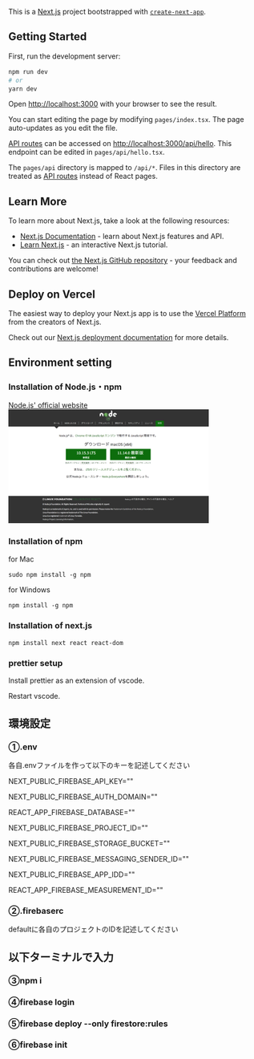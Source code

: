 This is a [Next.js](https://nextjs.org/) project bootstrapped with [`create-next-app`](https://github.com/vercel/next.js/tree/canary/packages/create-next-app).

## Getting Started

First, run the development server:

```bash
npm run dev
# or
yarn dev
```

Open [http://localhost:3000](http://localhost:3000) with your browser to see the result.

You can start editing the page by modifying `pages/index.tsx`. The page auto-updates as you edit the file.

[API routes](https://nextjs.org/docs/api-routes/introduction) can be accessed on [http://localhost:3000/api/hello](http://localhost:3000/api/hello). This endpoint can be edited in `pages/api/hello.tsx`.

The `pages/api` directory is mapped to `/api/*`. Files in this directory are treated as [API routes](https://nextjs.org/docs/api-routes/introduction) instead of React pages.

## Learn More

To learn more about Next.js, take a look at the following resources:

- [Next.js Documentation](https://nextjs.org/docs) - learn about Next.js features and API.
- [Learn Next.js](https://nextjs.org/learn) - an interactive Next.js tutorial.

You can check out [the Next.js GitHub repository](https://github.com/vercel/next.js/) - your feedback and contributions are welcome!

## Deploy on Vercel

The easiest way to deploy your Next.js app is to use the [Vercel Platform](https://vercel.com/new?utm_medium=default-template&filter=next.js&utm_source=create-next-app&utm_campaign=create-next-app-readme) from the creators of Next.js.

Check out our [Next.js deployment documentation](https://nextjs.org/docs/deployment) for more details.

## Environment setting

### Installation of Node.js・npm
<a href= "https://nodejs.org/ja/">Node.js' official website</a><br>
<img src="image/Nodejsofficial.png" width="400">
<!-- ![Nodejsofficial](https://user-images.githubusercontent.com/58549977/127946461-ee882ee1-5d7a-4033-90e1-89e4df95ce48.png) -->

### Installation of npm
for Mac
```
sudo npm install -g npm
```
for Windows
```
npm install -g npm
```

### Installation of next.js
```
npm install next react react-dom
```

### prettier setup
Install prettier as an extension of vscode.

Restart vscode.

## 環境設定

### ①.env

各自.envファイルを作って以下のキーを記述してください

NEXT_PUBLIC_FIREBASE_API_KEY=""

NEXT_PUBLIC_FIREBASE_AUTH_DOMAIN=""

REACT_APP_FIREBASE_DATABASE=""

NEXT_PUBLIC_FIREBASE_PROJECT_ID=""

NEXT_PUBLIC_FIREBASE_STORAGE_BUCKET=""

NEXT_PUBLIC_FIREBASE_MESSAGING_SENDER_ID=""

NEXT_PUBLIC_FIREBASE_APP_IDD=""

REACT_APP_FIREBASE_MEASUREMENT_ID=""

### ②.firebaserc

defaultに各自のプロジェクトのIDを記述してください

## 以下ターミナルで入力
### ③npm i
### ④firebase login
### ⑤firebase deploy --only firestore:rules
### ⑥firebase init
